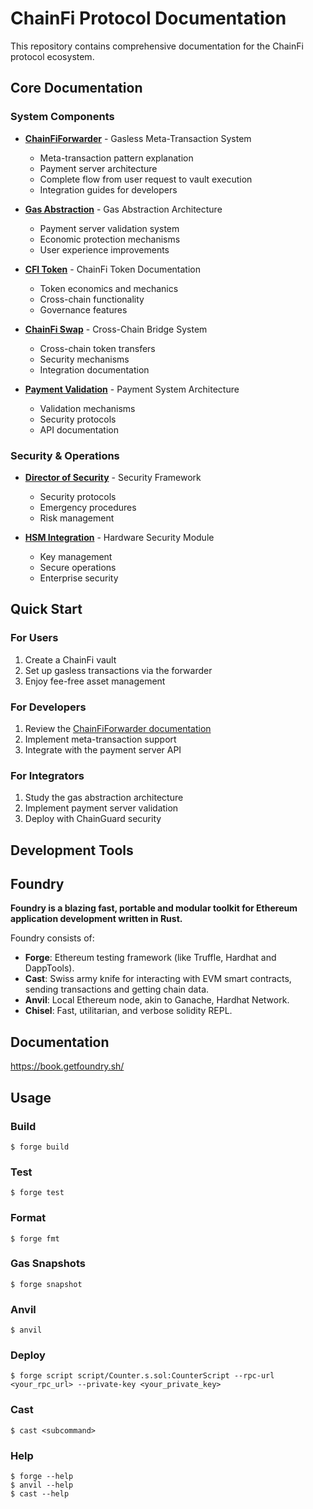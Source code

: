 # ChainFi Protocol Documentation

This repository contains comprehensive documentation for the ChainFi protocol ecosystem.

## Core Documentation

### System Components

- **[ChainFiForwarder](./README_ChainFiForwarder.md)** - Gasless Meta-Transaction System
  - Meta-transaction pattern explanation
  - Payment server architecture  
  - Complete flow from user request to vault execution
  - Integration guides for developers

- **[Gas Abstraction](./gasabstraction.md)** - Gas Abstraction Architecture
  - Payment server validation system
  - Economic protection mechanisms
  - User experience improvements

- **[CFI Token](./CFI.md)** - ChainFi Token Documentation
  - Token economics and mechanics
  - Cross-chain functionality
  - Governance features

- **[ChainFi Swap](./README_ChainFiSwap.md)** - Cross-Chain Bridge System
  - Cross-chain token transfers
  - Security mechanisms
  - Integration documentation

- **[Payment Validation](./PaymentValidation.md)** - Payment System Architecture
  - Validation mechanisms
  - Security protocols
  - API documentation

### Security & Operations

- **[Director of Security](./directorofsecurity.md)** - Security Framework
  - Security protocols
  - Emergency procedures
  - Risk management

- **[HSM Integration](./HSM.md)** - Hardware Security Module
  - Key management
  - Secure operations
  - Enterprise security

## Quick Start

### For Users
1. Create a ChainFi vault
2. Set up gasless transactions via the forwarder
3. Enjoy fee-free asset management

### For Developers
1. Review the [ChainFiForwarder documentation](./README_ChainFiForwarder.md)
2. Implement meta-transaction support
3. Integrate with the payment server API

### For Integrators
1. Study the gas abstraction architecture
2. Implement payment server validation
3. Deploy with ChainGuard security

## Development Tools

## Foundry

**Foundry is a blazing fast, portable and modular toolkit for Ethereum application development written in Rust.**

Foundry consists of:

-   **Forge**: Ethereum testing framework (like Truffle, Hardhat and DappTools).
-   **Cast**: Swiss army knife for interacting with EVM smart contracts, sending transactions and getting chain data.
-   **Anvil**: Local Ethereum node, akin to Ganache, Hardhat Network.
-   **Chisel**: Fast, utilitarian, and verbose solidity REPL.

## Documentation

https://book.getfoundry.sh/

## Usage

### Build

```shell
$ forge build
```

### Test

```shell
$ forge test
```

### Format

```shell
$ forge fmt
```

### Gas Snapshots

```shell
$ forge snapshot
```

### Anvil

```shell
$ anvil
```

### Deploy

```shell
$ forge script script/Counter.s.sol:CounterScript --rpc-url <your_rpc_url> --private-key <your_private_key>
```

### Cast

```shell
$ cast <subcommand>
```

### Help

```shell
$ forge --help
$ anvil --help
$ cast --help
```
